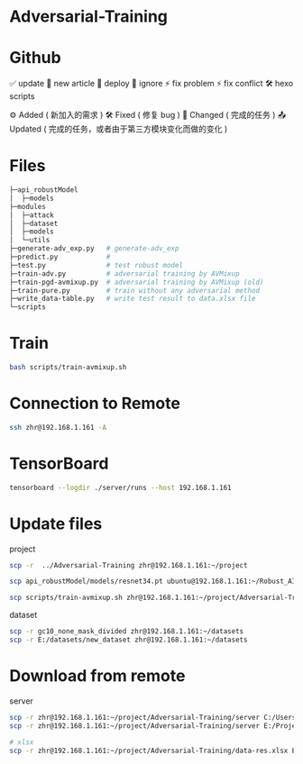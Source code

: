 # Adversarial-Training


# Github
✅ update
📝 new article
🚀 deploy
🙈 ignore 
⚡ fix problem
⚡ fix conflict
🛠️ hexo scripts

⚙️ Added ( 新加入的需求 )
🛠️ Fixed ( 修复 bug )
📝 Changed ( 完成的任务 )
📤 Updated ( 完成的任务，或者由于第三方模块变化而做的变化 )

# Files
```bash
├─api_robustModel
│  ├─models
├─modules
│  ├─attack
│  ├─dataset
│  ├─models
│  └─utils
├─generate-adv_exp.py   # generate-adv_exp
├─predict.py            # 
├─test.py               # test robust model
├─train-adv.py          # adversarial training by AVMixup
├─train-pgd-avmixup.py  # adversarial training by AVMixup (old)
├─train-pure.py         # train without any adversarial method
├─write_data-table.py   # write test result to data.xlsx file
└─scripts
```

# Train
```bash
bash scripts/train-avmixup.sh
```

# Connection to Remote
```bash
ssh zhr@192.168.1.161 -A
```

# TensorBoard
```bash
tensorboard --logdir ./server/runs --host 192.168.1.161
```

# Update files
project
```bash
scp -r  ../Adversarial-Training zhr@192.168.1.161:~/project 

scp api_robustModel/models/resnet34.pt ubuntu@192.168.1.161:~/Robust_AI_2021/api_robustModel

scp scripts/train-avmixup.sh zhr@192.168.1.161:~/project/Adversarial-Training/scripts
```

dataset
```bash
scp -r gc10_none_mask_divided zhr@192.168.1.161:~/datasets 
scp -r E:/datasets/new_dataset zhr@192.168.1.161:~/datasets 
```

# Download from remote
server
```bash
scp -r zhr@192.168.1.161:~/project/Adversarial-Training/server C:/Users/henryzhu/Projects/Adversarial-Training
scp -r zhr@192.168.1.161:~/project/Adversarial-Training/server E:/Projects/

# xlsx
scp -r zhr@192.168.1.161:~/project/Adversarial-Training/data-res.xlsx E:/Projects/Adversarial-Training/data--res.xlsx
```